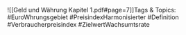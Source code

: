 
![[Geld und Währung Kapitel 1.pdf#page=7]]Tags & Topics:
   #EuroWhrungsgebiet
   #PreisindexHarmonisierter
   #Definition
   #Verbraucherpreisindex
   #ZielwertWachsumtsrate